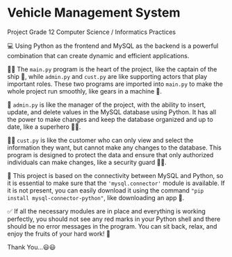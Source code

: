 # Vehicle Management System
Project Grade 12 Computer Science / Informatics Practices


💻 Using Python as the frontend and MySQL as the backend is a powerful combination that can create dynamic and efficient applications.

👨‍💻 The ```main.py``` program is the heart of the project, like the captain of the ship 🚢, while ```admin.py``` and ```cust.py``` are like supporting actors that play important roles. These two programs are imported into ```main.py``` to make the whole project run smoothly, like gears in a machine 🤖.

💼 ```admin.py``` is like the manager of the project, with the ability to insert, update, and delete values in the MySQL database using Python. It has all the power to make changes and keep the database organized and up to date, like a superhero 🦸‍♂️.

🧑‍💼 ```cust.py``` is like the customer who can only view and select the information they want, but cannot make any changes to the database. This program is designed to protect the data and ensure that only authorized individuals can make changes, like a security guard 💂‍♂️.

💾 This project is based on the connectivity between MySQL and Python, so it is essential to make sure that the ```'mysql.connector'``` module is available. If it is not present, you can easily download it using the command ```"pip install mysql-connector-python"```, like downloading an app 📱.

✅ If all the necessary modules are in place and everything is working perfectly, you should not see any red marks in your Python shell and there should be no error messages in the program. You can sit back, relax, and enjoy the fruits of your hard work! 🎉


Thank You...😃😃
